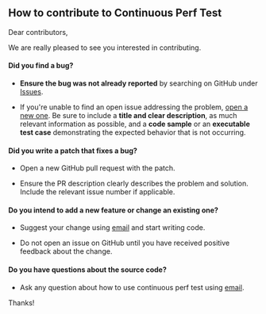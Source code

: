 ## How to contribute to Continuous Perf Test

Dear contributors,

We are really pleased to see you interested in contributing.


#### **Did you find a bug?**

* **Ensure the bug was not already reported** by searching on GitHub under [Issues](https://github.com/continuousperftest/agent-java/issues).

* If you're unable to find an open issue addressing the problem, [open a new one](https://github.com/continuousperftest/agent-java/issues/new). Be sure to include a **title and clear description**, as much relevant information as possible, and a **code sample** or an **executable test case** demonstrating the expected behavior that is not occurring.


#### **Did you write a patch that fixes a bug?**

* Open a new GitHub pull request with the patch.

* Ensure the PR description clearly describes the problem and solution. Include the relevant issue number if applicable.


#### **Do you intend to add a new feature or change an existing one?**

* Suggest your change using [email](oleg.strunevskiy@gmail.com) and start writing code.

* Do not open an issue on GitHub until you have received positive feedback about the change.


#### **Do you have questions about the source code?**

* Ask any question about how to use continuous perf test using [email](oleg.strunevskiy@gmail.com).


Thanks!